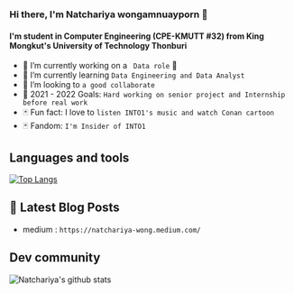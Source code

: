 ### Hi there, I'm Natchariya wongamnuayporn 👋
#### I'm student in Computer Engineering (CPE-KMUTT #32) from King Mongkut's University of Technology Thonburi
- :pushpin: I’m currently working on a ` Data role` :tada: 
- :notebook: I’m currently learning ` Data Engineering and Data Analyst ` 
- :telescope: I’m looking to `a good collaborate` 
- :dart: 2021 - 2022 Goals: `Hard working on senior project and Internship before real work ` 
- :black_joker: Fun fact: I love to ` listen INTO1's music and watch Conan cartoon ` 
- :black_joker: Fandom: `I'm Insider of INTO1 ` 

## Languages and tools  
[![Top Langs](https://github-readme-stats.vercel.app/api/top-langs/?username=mello9999&layout=compact)](https://github.com/Natchariyawong25/github-readme-stats)

## :memo: Latest Blog Posts
- medium : `https://natchariya-wong.medium.com/` 



## Dev community 
![์Natchariya's github stats](https://github-readme-stats.vercel.app/api?username=mello9999)


